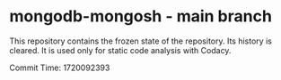 # mongodb-mongosh - main branch

This repository contains the frozen state of the repository.
Its history is cleared. It is used only for static code
analysis with Codacy.

Commit Time: 1720092393